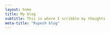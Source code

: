 ```yaml
---
layout: home
title: My blog
subtitle: This is where I scribble my thoughts
meta-title: "Rupesh blog"
---
```

